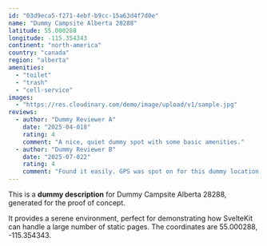 ```yaml
---
id: "03d9eca5-f271-4ebf-b9cc-15a63d4f7d0e"
name: "Dummy Campsite Alberta 28288"
latitude: 55.000288
longitude: -115.354343
continent: "north-america"
country: "canada"
region: "alberta"
amenities:
  - "toilet"
  - "trash"
  - "cell-service"
images:
  - "https://res.cloudinary.com/demo/image/upload/v1/sample.jpg"
reviews:
  - author: "Dummy Reviewer A"
    date: "2025-04-018"
    rating: 4
    comment: "A nice, quiet dummy spot with some basic amenities."
  - author: "Dummy Reviewer B"
    date: "2025-07-022"
    rating: 4
    comment: "Found it easily. GPS was spot on for this dummy location."
---
```


This is a **dummy description** for Dummy Campsite Alberta 28288, generated for the proof of concept.

It provides a serene environment, perfect for demonstrating how SvelteKit can handle a large number of static pages. The coordinates are 55.000288, -115.354343.
